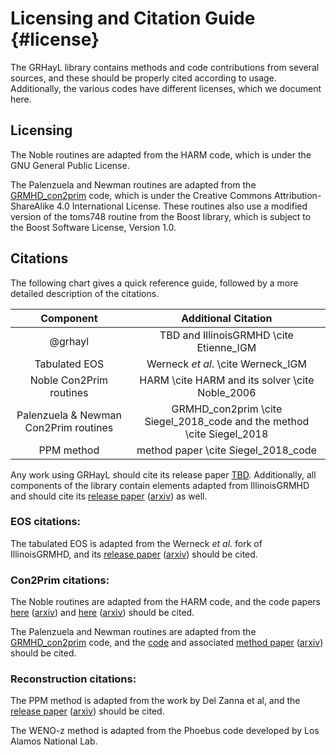 # Licensing and Citation Guide {#license}

The GRHayL library contains methods and code contributions from several
sources, and these should be properly cited according to usage.
Additionally, the various codes have different licenses, which we document here.

## Licensing

The Noble routines are adapted from the HARM code, which is under the
GNU General Public License.

The Palenzuela and Newman routines are adapted from the
[GRMHD_con2prim](https://bitbucket.org/dsiegel/grmhd_con2prim/src/master/)
code, which is under the Creative Commons Attribution-ShareAlike 4.0
International License. These routines also use a modified version of the toms748
routine from the Boost library, which is subject to the Boost Software License,
Version 1.0.

## Citations

The following chart gives a quick reference guide, followed by a more detailed
description of the citations.

 | Component                             | Additional Citation                                                    |
 |:-------------------------------------:|:----------------------------------------------------------------------:|
 | @grhayl                               | TBD and IllinoisGRMHD \cite Etienne_IGM                                |
 | Tabulated EOS                         | Werneck _et al_. \cite Werneck_IGM                                     |
 | Noble Con2Prim routines               | HARM \cite HARM and its solver \cite Noble_2006                        |
 | Palenzuela & Newman Con2Prim routines | GRMHD_con2prim \cite Siegel_2018_code and the method \cite Siegel_2018 |
 | PPM method                            | method paper \cite Siegel_2018_code                                    |

Any work using GRHayL should cite its release paper [TBD](). Additionally,
all components of the library contain elements adapted from IllinoisGRMHD
and should cite its [release paper](https://iopscience.iop.org/article/10.1088/0264-9381/32/17/175009)
([arxiv](https://arxiv.org/abs/1501.07276)) as well.

### EOS citations:
The tabulated EOS is adapted from the Werneck _et al_. fork of IllinoisGRMHD,
and its [release paper](https://journals.aps.org/prd/abstract/10.1103/PhysRevD.107.044037)
([arxiv](https://arxiv.org/abs/2208.14487)) should be cited.

### Con2Prim citations:
The Noble routines are adapted from the HARM code, and the code papers
[here](https://iopscience.iop.org/article/10.1086/374594)
([arxiv](https://arxiv.org/abs/astro-ph/0301509)) and
[here](https://iopscience.iop.org/article/10.1086/500349)
([arxiv](https://arxiv.org/abs/astro-ph/0512420)) should be cited.

The Palenzuela and Newman routines are adapted from the
[GRMHD_con2prim](https://bitbucket.org/dsiegel/grmhd_con2prim/src/master/) code, and
the [code](https://zenodo.org/records/1213306) and associated
[method paper](https://iopscience.iop.org/article/10.3847/1538-4357/aabcc5)
([arxiv](https://arxiv.org/abs/1712.07538)) should be cited.

### Reconstruction citations:
The PPM method is adapted from the work by Del Zanna et al, and the
[release paper](https://www.aanda.org/articles/aa/abs/2003/11/aa3107/aa3107.html)
([arxiv](https://arxiv.org/abs/astro-ph/0210618)) should be cited.

The WENO-z method is adapted from the Phoebus code developed by
Los Alamos National Lab.
